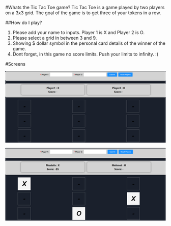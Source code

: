 #Whats the Tic Tac Toe game?
Tic Tac Toe is a game played by two players on a 3x3 grid. The goal of the game is to get three of your tokens in a row.

##How do I play?

1. Please add your name to inputs. Player 1 is X and Player 2 is O.
2. Please select a grid in between 3 and 9.
3. Showing $ dollar symbol in the personal card details of the winner of the game.
4. Dont forget, in this game no score limits. Push your limits to infinity. :)

#Screens

![1](src/assets/1.png)

![1](src/assets/2.png)

